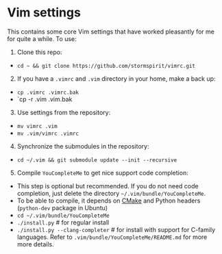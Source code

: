 # Vim settings
This contains some core Vim settings that have worked pleasantly for me for quite a while. To use:

1. Clone this repo:
  * `cd ~ && git clone https://github.com/stormspirit/vimrc.git`

2. If you have a `.vimrc` and `.vim` directory in your home, make a back up:
  * `cp .vimrc .vimrc.bak`
  * `cp -r .vim .vim.bak

3. Use settings from the repository:
  * `mv vimrc .vim`
  * `mv .vim/vimrc .vimrc`

4. Synchronize the submodules in the repository:
  * `cd ~/.vim && git submodule update --init --recursive`

5. Compile `YouCompleteMe` to get nice support code completion:
  * This step is optional but recommended. If you do not need code completion, 
just delete the directory `~/.vim/bundle/YouCompleteMe`.
  * To be able to compile, it depends on [CMake](https://cmake.org) and Python headers (`python-dev` package in Ubuntu)
  * `cd ~/.vim/bundle/YouCompleteMe`
  * `./install.py` # for regular install
  * `./install.py --clang-completer` # for install with support for C-family languages. Refer to `.vim/bundle/YouCompleteMe/README.md` for more more details. 



